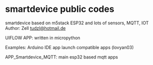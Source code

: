 # smartdevice public codes
smartdevice based on m5stack ESP32 and lots of sensors, MQTT, IOT
Author: Zell
tudzl@hotmail.de

UIFLOW APP: written in micropython

Examples: Arduino IDE app launch compatible  apps (lovyan03)

APP_Smartdevice_MQTT: main esp32 based mqtt apps
